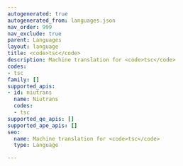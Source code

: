```yaml
---
autogenerated: true
autogenerated_from: languages.json
nav_order: 999
nav_exclude: true
parent: Languages
layout: language
title: <code>tsc</code>
description: Machine translation for <code>tsc</code>
codes:
- tsc
family: []
supported_apis:
- id: niutrans
  name: Niutrans
  codes:
  - tsc
supported_qe_apis: []
supported_ape_apis: []
seo:
  name: Machine translation for <code>tsc</code>
  type: Language

---
```


